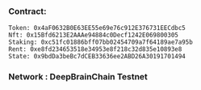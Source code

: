 ### Contract: 
    Token: 0x4aF0632B0E63EE55e69e76c912E376731EECdbc5
    Nft: 0x15Bfd6213E2AAAe94884c0Decf1242E069800305
    Staking: 0xc51fc01886bff07bb02454709a7f64189ae7a95b
    Rent: 0xe8fd234653518e34953e8f218c32d835e10893e8
    State: 0x9bdDa3beBc7dCEB33636ee2ABD26A30191701494

### Network : DeepBrainChain Testnet

